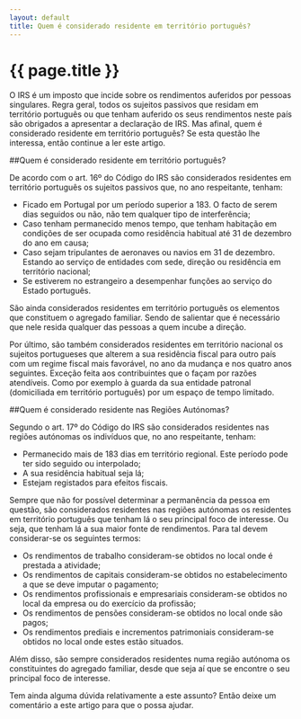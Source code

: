 ```yaml
---
layout: default
title: Quem é considerado residente em território português?
---
```


# {{ page.title }}

O IRS é um imposto que incide sobre os rendimentos auferidos por pessoas singulares. Regra geral, todos os sujeitos passivos que residam em território português ou que tenham auferido os seus rendimentos neste país são obrigados a apresentar a declaração de IRS. Mas afinal, quem é considerado residente em território português? Se esta questão lhe interessa, então continue a ler este artigo.

##Quem é considerado residente em território português?

De acordo com o art. 16º do Código do IRS são considerados residentes em território português os sujeitos passivos que, no ano respeitante, tenham:

* Ficado em Portugal por um período superior a 183. O facto de serem dias seguidos ou não, não tem qualquer tipo de interferência;
* Caso tenham permanecido menos tempo, que tenham habitação em condições de ser ocupada como residência habitual até 31 de dezembro do ano em causa;
* Caso sejam tripulantes de aeronaves ou navios em 31 de dezembro. Estando ao serviço de entidades com sede, direção ou residência em território nacional;
* Se estiverem no estrangeiro a desempenhar funções ao serviço do Estado português.

São ainda considerados residentes em território português os elementos que constituem o agregado familiar. Sendo de salientar que é necessário que nele resida qualquer das pessoas a quem incube a direção.

Por último, são também considerados residentes em território nacional os sujeitos portugueses que alterem a sua residência fiscal para outro país com um regime fiscal mais favorável, no ano da mudança e nos quatro anos seguintes. Exceção feita aos contribuintes que o façam por razões atendíveis. Como por exemplo à guarda da sua entidade patronal (domiciliada em território português) por um espaço de tempo limitado.

##Quem é considerado residente nas Regiões Autónomas?

Segundo o art. 17º do Código do IRS são considerados residentes nas regiões autónomas os indivíduos que, no ano respeitante, tenham:

* Permanecido mais de 183 dias em território regional. Este período pode ter sido seguido ou interpolado;
* A sua residência habitual seja lá;
* Estejam registados para efeitos fiscais.

Sempre que não for possível determinar a permanência da pessoa em questão, são considerados residentes nas regiões autónomas os residentes em território português que tenham lá o seu principal foco de interesse. Ou seja, que tenham lá a sua maior fonte de rendimentos. Para tal devem considerar-se os seguintes termos:

* Os rendimentos de trabalho consideram-se obtidos no local onde é prestada a atividade;
* Os rendimentos de capitais consideram-se obtidos no estabelecimento a que se deve imputar o pagamento;
* Os rendimentos profissionais e empresariais consideram-se obtidos no local da empresa ou do exercício da profissão;
* Os rendimentos de pensões consideram-se obtidos no local onde são pagos;
* Os rendimentos prediais e incrementos patrimoniais consideram-se obtidos no local onde estes estão situados.

Além disso, são sempre considerados residentes numa região autónoma os constituintes do agregado familiar, desde que seja aí que se encontre o seu principal foco de interesse.

Tem ainda alguma dúvida relativamente a este assunto? Então deixe um comentário a este artigo para que o possa ajudar.
